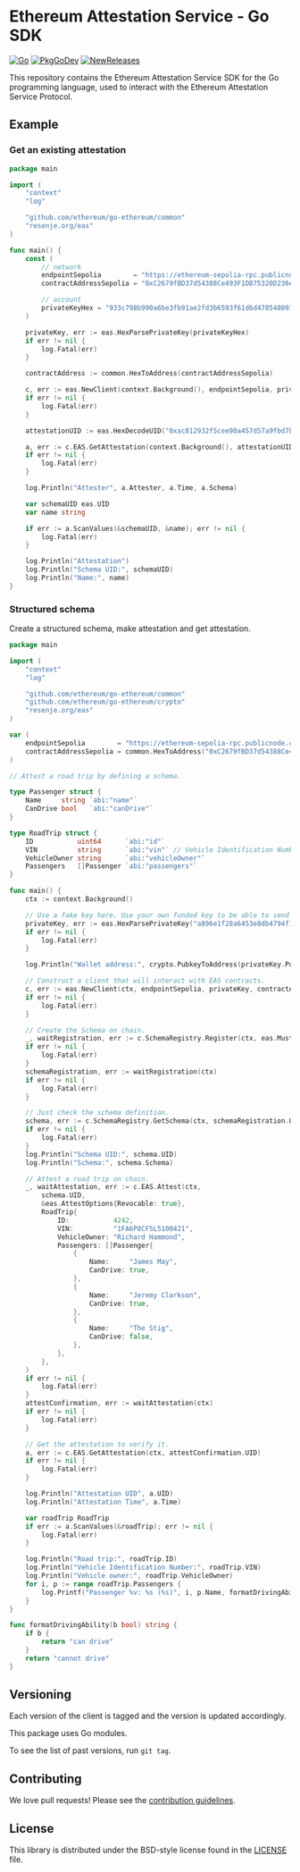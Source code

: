 # Ethereum Attestation Service - Go SDK

[![Go](https://github.com/janos/eas/workflows/Go/badge.svg)](https://github.com/janos/eas/actions)
[![PkgGoDev](https://pkg.go.dev/badge/resenje.org/eas)](https://pkg.go.dev/resenje.org/eas)
[![NewReleases](https://newreleases.io/badge.svg)](https://newreleases.io/github/janos/eas)

This repository contains the Ethereum Attestation Service SDK for the Go programming language, used to interact with the Ethereum Attestation Service Protocol.

## Example

### Get an existing attestation

```go
package main

import (
	"context"
	"log"

	"github.com/ethereum/go-ethereum/common"
	"resenje.org/eas"
)

func main() {
	const (
		// network
		endpointSepolia        = "https://ethereum-sepolia-rpc.publicnode.com/"
		contractAddressSepolia = "0xC2679fBD37d54388Ce493F1DB75320D236e1815e"

		// account
		privateKeyHex = "933c798b990a6be3fb91ae2fd3b6593f61d6d478548091205ee948b1de9c9f19" // this is not a real user key
	)

	privateKey, err := eas.HexParsePrivateKey(privateKeyHex)
	if err != nil {
		log.Fatal(err)
	}

	contractAddress := common.HexToAddress(contractAddressSepolia)

	c, err := eas.NewClient(context.Background(), endpointSepolia, privateKey, contractAddress, nil)
	if err != nil {
		log.Fatal(err)
	}

	attestationUID := eas.HexDecodeUID("0xac812932f5cee90a457d57a9fbd7b142b21ba99b809f982bbf86947f295281ff")

	a, err := c.EAS.GetAttestation(context.Background(), attestationUID)
	if err != nil {
		log.Fatal(err)
	}

	log.Println("Attester", a.Attester, a.Time, a.Schema)

	var schemaUID eas.UID
	var name string

	if err := a.ScanValues(&schemaUID, &name); err != nil {
		log.Fatal(err)
	}

	log.Println("Attestation")
	log.Println("Schema UID:", schemaUID)
	log.Println("Name:", name)
}
```

### Structured schema

Create a structured schema, make attestation and get attestation.

```go
package main

import (
	"context"
	"log"

	"github.com/ethereum/go-ethereum/common"
	"github.com/ethereum/go-ethereum/crypto"
	"resenje.org/eas"
)

var (
	endpointSepolia        = "https://ethereum-sepolia-rpc.publicnode.com/"
	contractAddressSepolia = common.HexToAddress("0xC2679fBD37d54388Ce493F1DB75320D236e1815e")
)

// Attest a road trip by defining a schema.

type Passenger struct {
	Name     string `abi:"name"`
	CanDrive bool   `abi:"canDrive"`
}

type RoadTrip struct {
	ID           uint64      `abi:"id"`
	VIN          string      `abi:"vin"` // Vehicle Identification Number
	VehicleOwner string      `abi:"vehicleOwner"`
	Passengers   []Passenger `abi:"passengers"`
}

func main() {
	ctx := context.Background()

	// Use a fake key here. Use your own funded key to be able to send transactions.
	privateKey, err := eas.HexParsePrivateKey("a896e1f28a6453e8db4794f11ea185befd04c4e4f06790e37e8d1cc90a611948")
	if err != nil {
		log.Fatal(err)
	}

	log.Println("Wallet address:", crypto.PubkeyToAddress(privateKey.PublicKey))

	// Construct a client that will interact with EAS contracts.
	c, err := eas.NewClient(ctx, endpointSepolia, privateKey, contractAddressSepolia, nil)
	if err != nil {
		log.Fatal(err)
	}

	// Create the Schema on chain.
	_, waitRegistration, err := c.SchemaRegistry.Register(ctx, eas.MustNewSchema(RoadTrip{}), common.Address{}, true)
	if err != nil {
		log.Fatal(err)
	}
	schemaRegistration, err := waitRegistration(ctx)
	if err != nil {
		log.Fatal(err)
	}

	// Just check the schema definition.
	schema, err := c.SchemaRegistry.GetSchema(ctx, schemaRegistration.UID)
	if err != nil {
		log.Fatal(err)
	}
	log.Println("Schema UID:", schema.UID)
	log.Println("Schema:", schema.Schema)

	// Attest a road trip on chain.
	_, waitAttestation, err := c.EAS.Attest(ctx,
		schema.UID,
		&eas.AttestOptions{Revocable: true},
		RoadTrip{
			ID:           4242,
			VIN:          "1FA6P8CF5L5100421",
			VehicleOwner: "Richard Hammond",
			Passengers: []Passenger{
				{
					Name:     "James May",
					CanDrive: true,
				},
				{
					Name:     "Jeremy Clarkson",
					CanDrive: true,
				},
				{
					Name:     "The Stig",
					CanDrive: false,
				},
			},
		},
	)
	if err != nil {
		log.Fatal(err)
	}
	attestConfirmation, err := waitAttestation(ctx)
	if err != nil {
		log.Fatal(err)
	}

	// Get the attestation to verify it.
	a, err := c.EAS.GetAttestation(ctx, attestConfirmation.UID)
	if err != nil {
		log.Fatal(err)
	}

	log.Println("Attestation UID", a.UID)
	log.Println("Attestation Time", a.Time)

	var roadTrip RoadTrip
	if err := a.ScanValues(&roadTrip); err != nil {
		log.Fatal(err)
	}

	log.Println("Road trip:", roadTrip.ID)
	log.Println("Vehicle Identification Number:", roadTrip.VIN)
	log.Println("Vehicle owner:", roadTrip.VehicleOwner)
	for i, p := range roadTrip.Passengers {
		log.Printf("Passenger %v: %s (%s)", i, p.Name, formatDrivingAbility(p.CanDrive))
	}
}

func formatDrivingAbility(b bool) string {
	if b {
		return "can drive"
	}
	return "cannot drive"
}
```

## Versioning

Each version of the client is tagged and the version is updated accordingly.

This package uses Go modules.

To see the list of past versions, run `git tag`.

## Contributing

We love pull requests! Please see the [contribution guidelines](CONTRIBUTING.md).

## License

This library is distributed under the BSD-style license found in the [LICENSE](LICENSE) file.
